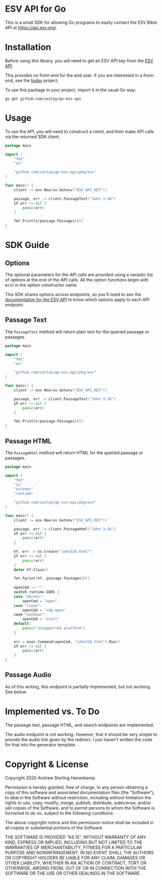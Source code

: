 # ESV API for Go

This is a small SDK for allowing Go programs to easily contact the ESV Bible API
at <https://api.esv.org/>.

# Installation

Before using this library, you will need to get an ESV API key from the [ESV 
API](https://api.esv.org/).

This provides no front-end for the end user. If you are interested in a 
front-end, see the [today](https://github.com/zostay/today) project.

To use this package in your project, import it in the usual Go way:

```shell
go get github.com/zostay/go-esv-api
```

# Usage

To use the API, you will need to construct a client, and then make API calls 
via the returned SDK client.

```go
package main

import (
    "fmt"
    "os"

    "github.com/zostay/go-esv-api/pkg/esv"
)

func main() {
    client := esv.New(os.Getenv("ESV_API_KEY"))

    passage, err := client.PassageText("John 3:16")
    if err != nil {
        panic(err)
    }

    fmt.Println(passage.Passages[0])
}
```

# SDK Guide

## Options

The optional parameters for the API calls are provided using a variadic list 
of options at the end of the API calls. All the option functions begin with 
`With` in the option constructor name.

This SDK shares options across endpoints, so you'll need to see the 
[documentation for the ESV API](https://api.esv.org/) to know which options 
apply to each API endpoint.

## Passage Text

The `PassageText` method will return plain text for the queried passage or 
passages.

```go
package main

import (
	"fmt"
	"os"

	"github.com/zostay/go-esv-api/pkg/esv"
)

func main() {
	client := esv.New(os.Getenv("ESV_API_KEY"))

	passage, err := client.PassageText("John 3:16")
	if err != nil {
		panic(err)
	}

	fmt.Println(passage.Passages[0])
}
```

## Passage HTML

The `PassageHtml` method will return HTML for the queried passage or passages.

```go
package main

import (
	"fmt"
	"os"
	"os/exec"
	"runtime"

	"github.com/zostay/go-esv-api/pkg/esv"
)

func main() {
	client := esv.New(os.Getenv("ESV_API_KEY"))

	passage, err := client.PassageHtml("John 3:16")
	if err != nil {
		panic(err)
	}
	
    hf, err := os.Create("john316.html")
    if err != nil {
        panic(err)
    }
    defer hf.Close()

	fmt.Fprint(hf, passage.Passages[0])
	
	openCmd := ""
	switch runtime.GOOS {
    case "darwin":
        openCmd = "open"
    case "linux":
        openCmd = "xdg-open"
	case "windows":
        openCmd = "start"
    default:
        panic("unsupported platform")
    }
	
	err = exec.Command(openCmd, "john316.html").Run()
	if err != nil {
        panic(err)
    }
}
```

## Passage Audio

As of this writing, this endpoint is partially implemented, but not working. 
See below.

# Implemented vs. To Do

The passage text, passage HTML, and search endpoints are implemented.

The audio endpoint is not working. However, that it should be very simple to
provide the audio link given by the redirect. I just haven't written the code
for that into the generator template.

# Copyright & License

Copyright 2020 Andrew Sterling Hanenkamp

Permission is hereby granted, free of charge, to any person obtaining a copy of
this software and associated documentation files (the "Software"), to deal in
the Software without restriction, including without limitation the rights to
use, copy, modify, merge, publish, distribute, sublicense, and/or sell copies of
the Software, and to permit persons to whom the Software is furnished to do so,
subject to the following conditions:

The above copyright notice and this permission notice shall be included in all
copies or substantial portions of the Software.

THE SOFTWARE IS PROVIDED "AS IS", WITHOUT WARRANTY OF ANY KIND, EXPRESS OR
IMPLIED, INCLUDING BUT NOT LIMITED TO THE WARRANTIES OF MERCHANTABILITY, FITNESS
FOR A PARTICULAR PURPOSE AND NONINFRINGEMENT. IN NO EVENT SHALL THE AUTHORS OR
COPYRIGHT HOLDERS BE LIABLE FOR ANY CLAIM, DAMAGES OR OTHER LIABILITY, WHETHER
IN AN ACTION OF CONTRACT, TORT OR OTHERWISE, ARISING FROM, OUT OF OR IN
CONNECTION WITH THE SOFTWARE OR THE USE OR OTHER DEALINGS IN THE SOFTWARE.
